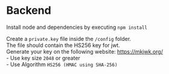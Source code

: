 # Backend #
Install node and dependencies by executing `npm install`  
  
Create a `private.key` file inside the `/config` folder.  
    The file should contain the HS256 key for jwt.  
    Generate your key on the following website: https://mkjwk.org/  
    - Use key size `2048` or greater  
    - Use Algorithm `HS256 (HMAC using SHA-256)`  